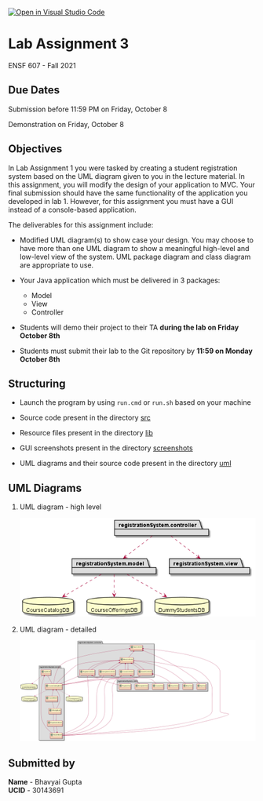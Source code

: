[![Open in Visual Studio Code](https://classroom.github.com/assets/open-in-vscode-f059dc9a6f8d3a56e377f745f24479a46679e63a5d9fe6f495e02850cd0d8118.svg)](https://classroom.github.com/online_ide?assignment_repo_id=463891&assignment_repo_type=GroupAssignmentRepo)
# Lab Assignment 3

ENSF 607 - Fall 2021


## Due Dates

Submission before 11:59 PM on Friday, October 8

Demonstration on Friday, October 8


## Objectives

In Lab Assignment 1 you were tasked by creating a student registration system based on the UML diagram given to you in the lecture material. In this assignment, you will modify the design of your application to MVC. Your final submission should have the same functionality of the application you developed in lab 1. However, for this assignment you must have a GUI instead of a console-based application.

The deliverables for this assignment include:

- Modified UML diagram(s) to show case your design. You may choose to have more than one UML diagram to show a meaningful high-level and low-level view of the system. UML package diagram and class diagram are appropriate to use.

- Your Java application which must be delivered in 3 packages:
   - Model
   - View
   - Controller

- Students will demo their project to their TA **during the lab on Friday October 8th**

- Students must submit their lab to the Git repository by **11:59 on Monday October 8th**


## Structuring

+ Launch the program by using `run.cmd` or `run.sh` based on your machine

+ Source code present in the directory [src](src)

+ Resource files present in the directory [lib](lib)

+ GUI screenshots present in the directory [screenshots](screenshots)

+ UML diagrams and their source code present in the directory [uml](uml)


## UML Diagrams

1. UML diagram - high level
   
   ![Package CRS](uml/package_crs.png)

2. UML diagram - detailed
   
   ![CLass CRS](uml/class_crs.png)


## Submitted by

**Name** - Bhavyai Gupta  
**UCID** - 30143691
